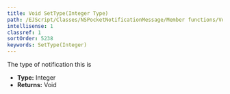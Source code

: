 ```yaml
---
title: Void SetType(Integer Type)
path: /EJScript/Classes/NSPocketNotificationMessage/Member functions/Void SetType(Integer p_0)
intellisense: 1
classref: 1
sortOrder: 5238
keywords: SetType(Integer)
---
```



The type of notification this is



* **Type:** Integer
* **Returns:** Void


